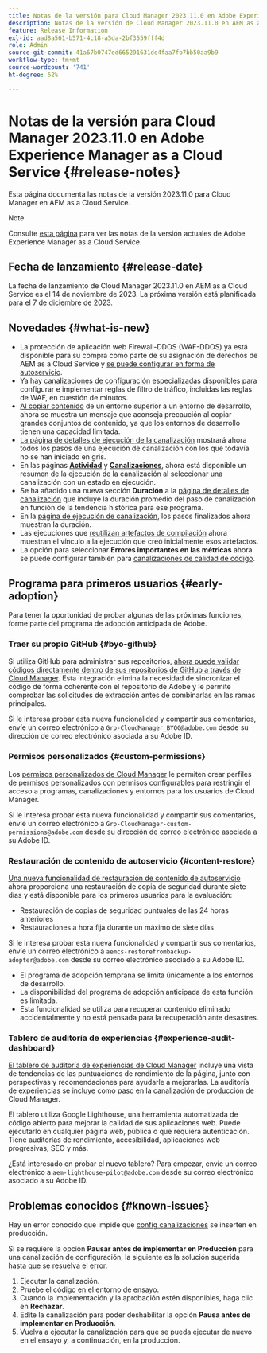 ```yaml
---
title: Notas de la versión para Cloud Manager 2023.11.0 en Adobe Experience Manager as a Cloud Service
description: Notas de la versión de Cloud Manager 2023.11.0 en AEM as a Cloud Service.
feature: Release Information
exl-id: aad8a561-b571-4c18-a5da-2bf3559fff4d
role: Admin
source-git-commit: 41a67b0747ed665291631de4faa7fb7bb50aa9b9
workflow-type: tm+mt
source-wordcount: '741'
ht-degree: 62%

---
```


# Notas de la versión para Cloud Manager 2023.11.0 en Adobe Experience Manager as a Cloud Service {#release-notes}

Esta página documenta las notas de la versión 2023.11.0 para Cloud Manager en AEM as a Cloud Service.

>[!NOTE]
>
>Consulte [esta página](/help/release-notes/release-notes-cloud/release-notes-current.md) para ver las notas de la versión actuales de Adobe Experience Manager as a Cloud Service.

## Fecha de lanzamiento {#release-date}

La fecha de lanzamiento de Cloud Manager 2023.11.0 en AEM as a Cloud Service es el 14 de noviembre de 2023. La próxima versión está planificada para el 7 de diciembre de 2023.

## Novedades {#what-is-new}

* La protección de aplicación web Firewall-DDOS (WAF-DDOS) ya está disponible para su compra como parte de su asignación de derechos de AEM as a Cloud Service y [se puede configurar en forma de autoservicio](/help/implementing/cloud-manager/getting-access-to-aem-in-cloud/creating-production-programs.md).
* Ya hay [canalizaciones de configuración](/help/implementing/cloud-manager/configuring-pipelines/introduction-ci-cd-pipelines.md) especializadas disponibles para configurar e implementar reglas de filtro de tráfico, incluidas las reglas de WAF, en cuestión de minutos.
* [Al copiar contenido](/help/implementing/developing/tools/content-copy.md) de un entorno superior a un entorno de desarrollo, ahora se muestra un mensaje que aconseja precaución al copiar grandes conjuntos de contenido, ya que los entornos de desarrollo tienen una capacidad limitada.
* [La página de detalles de ejecución de la canalización](/help/implementing/cloud-manager/configuring-pipelines/managing-pipelines.md#view-details) mostrará ahora todos los pasos de una ejecución de canalización con los que todavía no se han iniciado en gris.
* En las páginas **[Actividad](/help/implementing/cloud-manager/configuring-pipelines/managing-pipelines.md#activity)** y **[Canalizaciones](/help/implementing/cloud-manager/configuring-pipelines/managing-pipelines.md#pipelines)**, ahora está disponible un resumen de la ejecución de la canalización al seleccionar una canalización con un estado en ejecución.
* Se ha añadido una nueva sección **Duración** a la [página de detalles de canalización](/help/implementing/cloud-manager/configuring-pipelines/managing-pipelines.md#view-details) que incluye la duración promedio del paso de canalización en función de la tendencia histórica para ese programa.
* En la [página de ejecución de canalización](/help/implementing/cloud-manager/configuring-pipelines/managing-pipelines.md#activity-window), los pasos finalizados ahora muestran la duración.
* Las ejecuciones que [reutilizan artefactos de compilación](/help/implementing/cloud-manager/getting-access-to-aem-in-cloud/setting-up-project.md#build-artifact-reuse) ahora muestran el vínculo a la ejecución que creó inicialmente esos artefactos.
* La opción para seleccionar **Errores importantes en las métricas** ahora se puede configurar también para [canalizaciones de calidad de código](/help/implementing/cloud-manager/configuring-pipelines/configuring-non-production-pipelines.md).


## Programa para primeros usuarios {#early-adoption}

Para tener la oportunidad de probar algunas de las próximas funciones, forme parte del programa de adopción anticipada de Adobe.

### Traer su propio GitHub {#byo-github}

Si utiliza GitHub para administrar sus repositorios, [ahora puede validar códigos directamente dentro de sus repositorios de GitHub a través de Cloud Manager](/help/implementing/cloud-manager/managing-code/private-repositories.md). Esta integración elimina la necesidad de sincronizar el código de forma coherente con el repositorio de Adobe y le permite comprobar las solicitudes de extracción antes de combinarlas en las ramas principales.

Si le interesa probar esta nueva funcionalidad y compartir sus comentarios, envíe un correo electrónico a `Grp-CloudManager_BYOG@adobe.com` desde su dirección de correo electrónico asociada a su Adobe ID.

### Permisos personalizados {#custom-permissions}

Los [permisos personalizados de Cloud Manager](/help/implementing/cloud-manager/custom-permissions.md) le permiten crear perfiles de permisos personalizados con permisos configurables para restringir el acceso a programas, canalizaciones y entornos para los usuarios de Cloud Manager.

Si le interesa probar esta nueva funcionalidad y compartir sus comentarios, envíe un correo electrónico a `Grp-CloudManager-custom-permissions@adobe.com` desde su dirección de correo electrónico asociada a su Adobe ID.

### Restauración de contenido de autoservicio {#content-restore}

[Una nueva funcionalidad de restauración de contenido de autoservicio](/help/operations/restore.md) ahora proporciona una restauración de copia de seguridad durante siete días y está disponible para los primeros usuarios para la evaluación:

* Restauración de copias de seguridad puntuales de las 24 horas anteriores
* Restauraciones a hora fija durante un máximo de siete días

Si le interesa probar esta nueva funcionalidad y compartir sus comentarios, envíe un correo electrónico a `aemcs-restorefrombackup-adopter@adobe.com` desde su correo electrónico asociado a su Adobe ID.

* El programa de adopción temprana se limita únicamente a los entornos de desarrollo.
* La disponibilidad del programa de adopción anticipada de esta función es limitada.
* Esta funcionalidad se utiliza para recuperar contenido eliminado accidentalmente y no está pensada para la recuperación ante desastres.

### Tablero de auditoría de experiencias {#experience-audit-dashboard}

[El tablero de auditoría de experiencias de Cloud Manager](/help/implementing/cloud-manager/experience-audit-dashboard.md) incluye una vista de tendencias de las puntuaciones de rendimiento de la página, junto con perspectivas y recomendaciones para ayudarle a mejorarlas. La auditoría de experiencias se incluye como paso en la canalización de producción de Cloud Manager.

El tablero utiliza Google Lighthouse, una herramienta automatizada de código abierto para mejorar la calidad de sus aplicaciones web. Puede ejecutarlo en cualquier página web, pública o que requiera autenticación. Tiene auditorías de rendimiento, accesibilidad, aplicaciones web progresivas, SEO y más.

¿Está interesado en probar el nuevo tablero? Para empezar, envíe un correo electrónico a `aem-lighthouse-pilot@adobe.com` desde su correo electrónico asociado a su Adobe ID.

## Problemas conocidos {#known-issues}

Hay un error conocido que impide que [config canalizaciones](/help/implementing/cloud-manager/configuring-pipelines/introduction-ci-cd-pipelines.md##config-deployment-pipeline) se inserten en producción.

Si se requiere la opción **Pausar antes de implementar en Producción** para una canalización de configuración, la siguiente es la solución sugerida hasta que se resuelva el error.

1. Ejecutar la canalización.
1. Pruebe el código en el entorno de ensayo.
1. Cuando la implementación y la aprobación estén disponibles, haga clic en **Rechazar**.
1. Edite la canalización para poder deshabilitar la opción **Pausa antes de implementar en Producción**.
1. Vuelva a ejecutar la canalización para que se pueda ejecutar de nuevo en el ensayo y, a continuación, en la producción.
